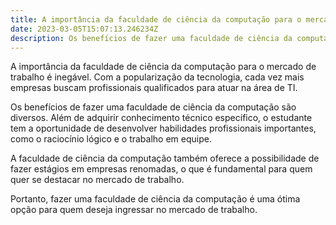```yaml
---
title: A importância da faculdade de ciência da computação para o mercado de trabalho.
date: 2023-03-05T15:07:13.246234Z
description: Os benefícios de fazer uma faculdade de ciência da computação
---
```


A importância da faculdade de ciência da computação para o mercado de trabalho é inegável. Com a popularização da tecnologia, cada vez mais empresas buscam profissionais qualificados para atuar na área de TI.

Os benefícios de fazer uma faculdade de ciência da computação são diversos. Além de adquirir conhecimento técnico específico, o estudante tem a oportunidade de desenvolver habilidades profissionais importantes, como o raciocínio lógico e o trabalho em equipe.

A faculdade de ciência da computação também oferece a possibilidade de fazer estágios em empresas renomadas, o que é fundamental para quem quer se destacar no mercado de trabalho.

Portanto, fazer uma faculdade de ciência da computação é uma ótima opção para quem deseja ingressar no mercado de trabalho.